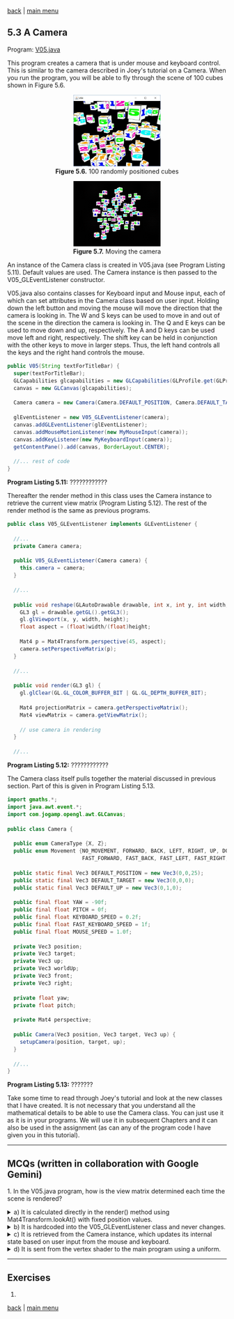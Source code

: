 [back](ch5.md) | [main menu](../README.md)
 
## 5.3 A Camera

Program: [V05.java](/ch5_t_cs_c/ch5_camera)

This program creates a camera that is under mouse and keyboard control. This is similar to the camera described in Joey's tutorial on a Camera. When you run the program, you will be able to fly through the scene of 100 cubes shown in Figure 5.6.

<p align="center">
  <img src="ch5_img/ch5_2_100_random_cubes.jpg" alt="A  triangle" width="200"><br>
  <strong>Figure 5.6.</strong> 100 randomly positioned cubes
</p>

<p align="center">
  <img src="ch5_img/ch5_3_camera.gif" alt="A  triangle" width="200"><br>
  <strong>Figure 5.7.</strong> Moving the camera
</p>

An instance of the Camera class is created in V05.java (see Program Listing 5.11). Default values are used. The Camera instance is then passed to the V05_GLEventListener constructor. 

V05.java also contains classes for Keyboard input and Mouse input, each of which can set attributes in the Camera class based on user input. Holding down the left button and moving the mouse will move the direction that the camera is looking in. The W and S keys can be used to move in and out of the scene in the direction the camera is looking in. The Q and E keys can be used to move down and up, respectively. The A and D keys can be used move left and right, respectively. The shift key can be held in conjunction with the other keys to move in larger steps. Thus, the left hand controls all the keys and the right hand controls the mouse.

```java
public V05(String textForTitleBar) {
  super(textForTitleBar);
  GLCapabilities glcapabilities = new GLCapabilities(GLProfile.get(GLProfile.GL3));
  canvas = new GLCanvas(glcapabilities);
  
  Camera camera = new Camera(Camera.DEFAULT_POSITION, Camera.DEFAULT_TARGET, Camera.DEFAULT_UP);
  
  glEventListener = new V05_GLEventListener(camera);
  canvas.addGLEventListener(glEventListener);
  canvas.addMouseMotionListener(new MyMouseInput(camera));
  canvas.addKeyListener(new MyKeyboardInput(camera));
  getContentPane().add(canvas, BorderLayout.CENTER);

  //... rest of code
}
```

**Program Listing 5.11:** ????????????

Thereafter the render method in this class uses the Camera instance to retrieve the current view matrix (Program Listing 5.12). The rest of the render method is the same as previous programs.

```java
public class V05_GLEventListener implements GLEventListener {
  
  //...
  private Camera camera;
    
  public V05_GLEventListener(Camera camera) {
    this.camera = camera;
  }

  //...

  public void reshape(GLAutoDrawable drawable, int x, int y, int width, int height) {
    GL3 gl = drawable.getGL().getGL3();
    gl.glViewport(x, y, width, height);
    float aspect = (float)width/(float)height;

    Mat4 p = Mat4Transform.perspective(45, aspect);
    camera.setPerspectiveMatrix(p);
  }

  //...

  public void render(GL3 gl) {
    gl.glClear(GL.GL_COLOR_BUFFER_BIT | GL.GL_DEPTH_BUFFER_BIT);

    Mat4 projectionMatrix = camera.getPerspectiveMatrix();
    Mat4 viewMatrix = camera.getViewMatrix();  

    // use camera in rendering
  }

  //...
```

**Program Listing 5.12:** ????????????

The Camera class itself pulls together the material discussed in previous section. Part of this is given in Program Listing 5.13.

```java
import gmaths.*;
import java.awt.event.*;
import com.jogamp.opengl.awt.GLCanvas;

public class Camera {
  
  public enum CameraType {X, Z};
  public enum Movement {NO_MOVEMENT, FORWARD, BACK, LEFT, RIGHT, UP, DOWN,  
                        FAST_FORWARD, FAST_BACK, FAST_LEFT, FAST_RIGHT, FAST_UP, FAST_DOWN};
  
  public static final Vec3 DEFAULT_POSITION = new Vec3(0,0,25);
  public static final Vec3 DEFAULT_TARGET = new Vec3(0,0,0);
  public static final Vec3 DEFAULT_UP = new Vec3(0,1,0);

  public final float YAW = -90f;
  public final float PITCH = 0f;
  public final float KEYBOARD_SPEED = 0.2f;
  public final float FAST_KEYBOARD_SPEED = 1f;
  public final float MOUSE_SPEED = 1.0f;
  
  private Vec3 position;
  private Vec3 target;
  private Vec3 up;
  private Vec3 worldUp;
  private Vec3 front;
  private Vec3 right;
  
  private float yaw;
  private float pitch;
  
  private Mat4 perspective;

  public Camera(Vec3 position, Vec3 target, Vec3 up) {
    setupCamera(position, target, up);
  }

  //...
}
```

**Program Listing 5.13:** ???????

Take some time to read through Joey's tutorial and look at the new classes that I have created. It is not necessary that you understand all the mathematical details to be able to use the Camera class. You can just use it as it is in your programs. We will use it in subsequent Chapters and it can also be used in the assignment (as can any of the program code I have given you in this tutorial).

---

## MCQs (written in collaboration with Google Gemini)

<p>1. In the V05.java program, how is the view matrix determined each time the scene is rendered?</p>

<details>
<summary>a) It is calculated directly in the render() method using Mat4Transform.lookAt() with fixed position values.</summary>
<p><b>Incorrect.</b> While Mat4Transform.lookAt() is used, the text states that the viewMatrix is retrieved from the Camera instance, which is under user control, not calculated with fixed values in the render() method.</p>
</details>

<details>
<summary>b) It is hardcoded into the V05_GLEventListener class and never changes.</summary>
<p><b>Incorrect.</b> The text explains that the camera is under user control via keyboard and mouse input, which changes its position and orientation, and therefore changes the view matrix.</p>
</details>

<details>
<summary>c) It is retrieved from the Camera instance, which updates its internal state based on user input from the mouse and keyboard.</summary>
<p><b>Correct.</b> The text specifies that the V05_GLEventListener constructor is given a Camera instance, which is then passed to MyMouseInput and MyKeyboardInput classes. In the render() method, the viewMatrix is then retrieved from this same Camera instance.</p>
</details>

<details>
<summary>d) It is sent from the vertex shader to the main program using a uniform.</summary>
<p><b>Incorrect.</b> The flow of data is from the main program (CPU) to the vertex shader (GPU) via uniforms, not the other way around. The view matrix is created on the CPU and sent to the shader.</p>
</details>

---

## Exercises

1. 


[back](ch5.md) | [main menu](../README.md)